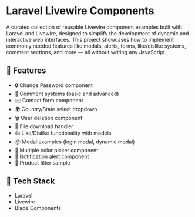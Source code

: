 # Laravel Livewire Components

A curated collection of reusable Livewire component examples built with Laravel and Livewire, designed to simplify the development of dynamic and interactive web interfaces. This project showcases how to implement commonly needed features like modals, alerts, forms, like/dislike systems, comment sections, and more — all without writing any JavaScript.

## 🚀 Features

- 🔒 Change Password component
- 💬 Comment systems (basic and advanced)
- ✉️ Contact form component
- 🌍 Country/State select dropdown
- 🗑️ User deletion component
- 📁 File download handler
- 👍 Like/Dislike functionality with models
- 📦 Modal examples (login modal, dynamic modal)
- 🎨 Multiple color picker component
- 🚨 Notification alert component
- 🧃 Product filter sample

## 🧰 Tech Stack

- Laravel
- Livewire
- Blade Components


